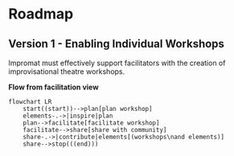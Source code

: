 # Roadmap

## Version 1 - Enabling Individual Workshops

Impromat must effectively support facilitators with the creation of improvisational theatre workshops.

**Flow from facilitation view**

```mermaid
flowchart LR
    start((start))-->plan[plan workshop]
    elements-.->|inspire|plan
    plan-->facilitate[facilitate workshop]
    facilitate-->share[share with community]
    share-.->|contribute|elements[(workshops\nand elements)]
    share-->stop(((end)))
```
